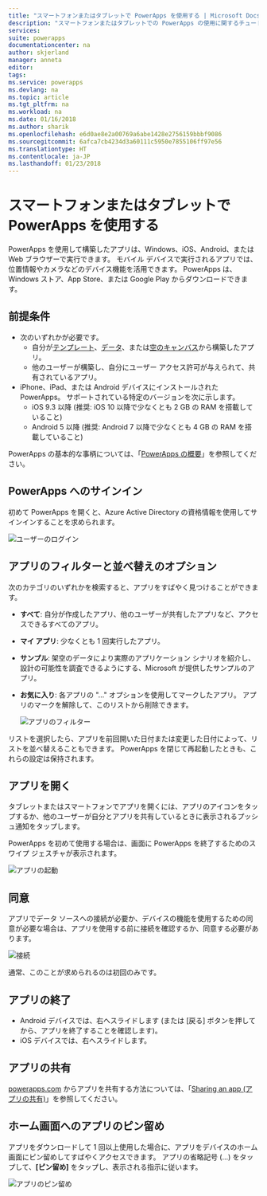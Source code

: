 ```yaml
---
title: "スマートフォンまたはタブレットで PowerApps を使用する | Microsoft Docs"
description: "スマートフォンまたはタブレットでの PowerApps の使用に関するチュートリアル"
services: 
suite: powerapps
documentationcenter: na
author: skjerland
manager: anneta
editor: 
tags: 
ms.service: powerapps
ms.devlang: na
ms.topic: article
ms.tgt_pltfrm: na
ms.workload: na
ms.date: 01/16/2018
ms.author: sharik
ms.openlocfilehash: e6d0ae8e2a00769a6abe1428e2756159bbbf9086
ms.sourcegitcommit: 6afca7cb4234d3a60111c5950e7855106ff97e56
ms.translationtype: HT
ms.contentlocale: ja-JP
ms.lasthandoff: 01/23/2018
---
```

# <a name="use-powerapps-on-a-phone-or-a-tablet"></a>スマートフォンまたはタブレットで PowerApps を使用する
PowerApps を使用して構築したアプリは、Windows、iOS、Android、または Web ブラウザーで実行できます。 モバイル デバイスで実行されるアプリでは、位置情報やカメラなどのデバイス機能を活用できます。 PowerApps は、Windows ストア、App Store、または Google Play からダウンロードできます。

## <a name="prerequisites"></a>前提条件
* 次のいずれかが必要です。
  * 自分が[テンプレート](get-started-test-drive.md)、[データ](get-started-create-from-data.md)、または[空のキャンバス](get-started-create-from-blank.md)から構築したアプリ。
  * 他のユーザーが構築し、自分にユーザー アクセス許可が与えられて、共有されているアプリ。
* iPhone、iPad、または Android デバイスにインストールされた PowerApps。 サポートされている特定のバージョンを次に示します。  
  * iOS 9.3 以降 (推奨: iOS 10 以降で少なくとも 2 GB の RAM を搭載していること)
  * Android 5 以降 (推奨: Android 7 以降で少なくとも 4 GB の RAM を搭載していること)

PowerApps の基本的な事柄については、「[PowerApps の概要](getting-started.md)」を参照してください。

## <a name="sign-in-to-powerapps"></a>PowerApps へのサインイン
初めて PowerApps を開くと、Azure Active Directory の資格情報を使用してサインインすることを求められます。  

![ユーザーのログイン](./media/run-app-client/run-client-login.png)

## <a name="app-filters-and-sorting-options"></a>アプリのフィルターと並べ替えのオプション
次のカテゴリのいずれかを検索すると、アプリをすばやく見つけることができます。

* **すべて**: 自分が作成したアプリ、他のユーザーが共有したアプリなど、アクセスできるすべてのアプリ。
* **マイ アプリ**: 少なくとも 1 回実行したアプリ。
* **サンプル**: 架空のデータにより実際のアプリケーション シナリオを紹介し、設計の可能性を調査できるようにする、Microsoft が提供したサンプルのアプリ。
* **お気に入り**: 各アプリの "…" オプションを使用してマークしたアプリ。 アプリのマークを解除して、このリストから削除できます。

    ![アプリのフィルター](./media/run-app-client/run-client-applist.png)

リストを選択したら、アプリを前回開いた日付または変更した日付によって、リストを並べ替えることもできます。 PowerApps を閉じて再起動したときも、これらの設定は保持されます。  

## <a name="open-an-app"></a>アプリを開く
タブレットまたはスマートフォンでアプリを開くには、アプリのアイコンをタップするか、他のユーザーが自分とアプリを共有しているときに表示されるプッシュ通知をタップします。

PowerApps を初めて使用する場合は、画面に PowerApps を終了するためのスワイプ ジェスチャが表示されます。

![アプリの起動](./media/run-app-client/run-client-app.png)

## <a name="give-consent"></a>同意
アプリでデータ ソースへの接続が必要か、デバイスの機能を使用するための同意が必要な場合は、アプリを使用する前に接続を確認するか、同意する必要があります。  

![接続](./media/run-app-client/app-connection.png)

通常、このことが求められるのは初回のみです。

## <a name="exit-the-app"></a>アプリの終了
* Android デバイスでは、右へスライドします (または [戻る] ボタンを押してから、アプリを終了することを確認します)。
* iOS デバイスでは、右へスライドします。

## <a name="share-the-app"></a>アプリの共有
[powerapps.com](https://web.powerapps.com) からアプリを共有する方法については、「[Sharing an app (アプリの共有)](share-app.md)」を参照してください。

## <a name="pin-an-app-to-the-home-screen"></a>ホーム画面へのアプリのピン留め
アプリをダウンロードして 1 回以上使用した場合に、アプリをデバイスのホーム画面にピン留めしてすばやくアクセスできます。 アプリの省略記号 (...) をタップして、**[ピン留め]** をタップし、表示される指示に従います。

![アプリのピン留め](./media/run-app-client/run-client-pin.png)

